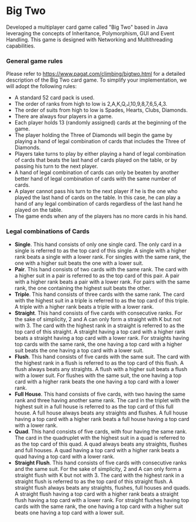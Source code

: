 # Big Two

Developed a multiplayer card game called "Big Two" based in Java leveraging the concepts of Inheritance, Polymorphism, GUI and Event Handling. This game is designed with Networking and Multithreading capabilities.

### General game rules

Please refer to https://www.pagat.com/climbing/bigtwo.html for a detailed description of the Big Two card game. To simplify your implementation, we will adopt the following rules:

* A standard 52 card pack is used.
* The order of ranks from high to low is 2,A,K,Q,J,10,9,8,7,6,5,4,3.
* The order of suits from high to low is Spades, Hearts, Clubs, Diamonds.
* There are always four players in a game.
* Each player holds 13 (randomly assigned) cards at the beginning of the game.
* The player holding the Three of Diamonds will begin the game by playing a hand of
legal combination of cards that includes the Three of Diamonds.
* Players take turns to play by either playing a hand of legal combination of cards that beats the last hand of cards played on the table, or by passing his turn to the next
player.
* A hand of legal combination of cards can only be beaten by another better hand of
legal combination of cards with the same number of cards.
* A player cannot pass his turn to the next player if he is the one who played the last
hand of cards on the table. In this case, he can play a hand of any legal combination of cards regardless of the last hand he played on the table.  
* The game ends when any of the players has no more cards in his hand. 

### Legal combinations of Cards

* **Single**. This hand consists of only one single card. The only card in a single is referred to as the top card of this single. A single with a higher rank beats a single with a lower rank. For singles with the same rank, the one with a higher suit beats the one with a lower suit.
* **Pair**. This hand consists of two cards with the same rank. The card with a higher suit in a pair is referred to as the top card of this pair. A pair with a higher rank beats a pair with a lower rank. For pairs with the same rank, the one containing the highest suit beats the other.
* **Triple**. This hand consists of three cards with the same rank. The card with the highest suit in a triple is referred to as the top card of this triple. A triple with a higher rank beats a triple with a lower rank.
* **Straight**. This hand consists of five cards with consecutive ranks. For the sake of simplicity, 2 and A can only form a straight with K but not with 3. The card with the highest rank in a straight is referred to as the top card of this straight. A straight having a top card with a higher rank beats a straight having a top card with a lower rank. For straights having top cards with the same rank, the one having a top card with a higher suit beats the one having a top card with a lower suit.
* **Flush**. This hand consists of five cards with the same suit. The card with the highest rank in a flush is referred to as the top card of this flush. A flush always beats any straights. A flush with a higher suit beats a flush with a lower suit. For flushes with the same suit, the one having a top card with a higher rank beats the one having a top card with a lower rank.
* **Full House**. This hand consists of five cards, with two having the same rank and three having another same rank. The card in the triplet with the highest suit in a full house is referred to as the top card of this full house. A full house always beats any straights and flushes. A full house having a top card with a higher rank beats a full house having a top card with a lower rank.
* **Quad**. This hand consists of five cards, with four having the same rank. The card in the quadruplet with the highest suit in a quad is referred to as the top card of this quad. A quad always beats any straights, flushes and full houses. A quad having a top card with a higher rank beats a quad having a top card with a lower rank.
* **Straight Flush**. This hand consists of five cards with consecutive ranks and the same suit. For the sake of simplicity, 2 and A can only form a straight flush with K but not with 3. The card with the highest rank in a straight flush is referred to as the top card of this straight flush. A straight flush always beats any straights, flushes, full houses and quads. A straight flush having a top card with a higher rank beats a straight flush having a top card with a lower rank. For straight flushes having top cards with the same rank, the one having a top card with a higher suit beats one having a top card with a lower suit.

